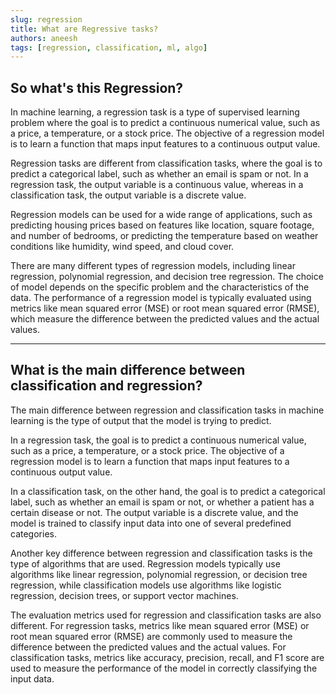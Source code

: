 ```yaml
---
slug: regression
title: What are Regressive tasks?
authors: aneesh
tags: [regression, classification, ml, algo]
---
```


## So what's this Regression?

In machine learning, a regression task is a type of supervised learning problem where the goal is to predict a continuous numerical value, such as a price, a temperature, or a stock price. The objective of a regression model is to learn a function that maps input features to a continuous output value.

Regression tasks are different from classification tasks, where the goal is to predict a categorical label, such as whether an email is spam or not. In a regression task, the output variable is a continuous value, whereas in a classification task, the output variable is a discrete value.

Regression models can be used for a wide range of applications, such as predicting housing prices based on features like location, square footage, and number of bedrooms, or predicting the temperature based on weather conditions like humidity, wind speed, and cloud cover.

There are many different types of regression models, including linear regression, polynomial regression, and decision tree regression. The choice of model depends on the specific problem and the characteristics of the data. The performance of a regression model is typically evaluated using metrics like mean squared error (MSE) or root mean squared error (RMSE), which measure the difference between the predicted values and the actual values.

---

## What is the main difference between classification and regression?

The main difference between regression and classification tasks in machine learning is the type of output that the model is trying to predict.

In a regression task, the goal is to predict a continuous numerical value, such as a price, a temperature, or a stock price. The objective of a regression model is to learn a function that maps input features to a continuous output value.

In a classification task, on the other hand, the goal is to predict a categorical label, such as whether an email is spam or not, or whether a patient has a certain disease or not. The output variable is a discrete value, and the model is trained to classify input data into one of several predefined categories.

Another key difference between regression and classification tasks is the type of algorithms that are used. Regression models typically use algorithms like linear regression, polynomial regression, or decision tree regression, while classification models use algorithms like logistic regression, decision trees, or support vector machines.

The evaluation metrics used for regression and classification tasks are also different. For regression tasks, metrics like mean squared error (MSE) or root mean squared error (RMSE) are commonly used to measure the difference between the predicted values and the actual values. For classification tasks, metrics like accuracy, precision, recall, and F1 score are used to measure the performance of the model in correctly classifying the input data.

